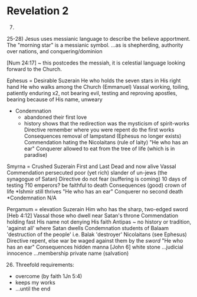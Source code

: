 # Revelation 2


7) 


25-28) Jesus uses messianic language to describe the believe apportment.
The "morning star" is a messianic symbol.
...as is shepherding, authority over nations, and conquering/dominion

[Num 24:17] ~ this postcedes the messiah, it is celestial language looking forward to the Church.


Ephesus = Desirable
	Suzerain
		He who holds the seven stars in His right hand
		He who walks among the Church (Emmanuel)
	Vassal
		working, toiling, patiently enduring x2, not bearing evil, testing and reproving apostles, bearing because of His name, unweary
- Condemnation
	 - abandoned their first love
  - history shows that the redirection was the mysticism of spirit-works
	Directive
		remember where you were
		repent
		do the first works
	Consequences
		removal of lampstand (Ephesus no longer exists)
	Commendation
		hating the Nicolaitans (rule of laity)
	"He who has an ear"
	Conquerer
		allowed to eat from the tree of life (which is in paradise)

Smyrna = Crushed
	Suzerain
		First and Last
		Dead and now alive
	Vassal
	Commendation
		persecuted
		poor (yet rich)
		slander of un-jews (the synagogue of Satan)
	Directive
		do not fear (suffering is coming)
		10 days of testing
			?10 emperors?
		be faithful to death
	Consequences (good)
		crown of life
		*Ishmir still thrives
	"He who has an ear"
	Conquerer
		no second death
	*Condemnation
		N/A

Pergamum = elevation
	Suzerain
		Him who has the sharp, two-edged sword [Heb 4:12]
	Vassal
		those who dwell near Satan's throne
	Commendation
		holding fast His name
		not denying His faith
			Antipas ~ no history or tradition, 'against all'
			where Satan dwells
	Condemnation
		students of Balaam 'destruction of the people'
		i.e. Balak 'destroyer'
		Nicolaitans (see Ephesus)
	Directive
		repent, else war be waged against them by the _sword_
	"He who has an ear"
	Consequences
		hidden manna [John 6]
		white stone
		...judicial innocence
		...membership
			private name (salvation)


26) Threefold requirements:
- overcome (by faith 1Jn 5:4)
- keeps my works
- ...until the end


